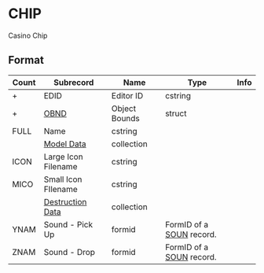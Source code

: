 CHIP
====

Casino Chip

## Format

Count | Subrecord | Name | Type | Info
------|-----------|------|------|-----
+ | EDID | Editor ID | cstring |
+ | [OBND](Fields/OBND.md) | Object Bounds | struct |
 | FULL | Name | cstring |
 | | [Model Data](Fields/Model.md) | collection |
 | ICON | Large Icon Filename | cstring |
 | MICO | Small Icon FIlename | cstring |
 | | [Destruction Data](Fields/Destruction.md) | collection |
 | YNAM | Sound - Pick Up | formid | FormID of a [SOUN](SOUN.md) record.
 | ZNAM | Sound - Drop | formid | FormID of a [SOUN](SOUN.md) record.
